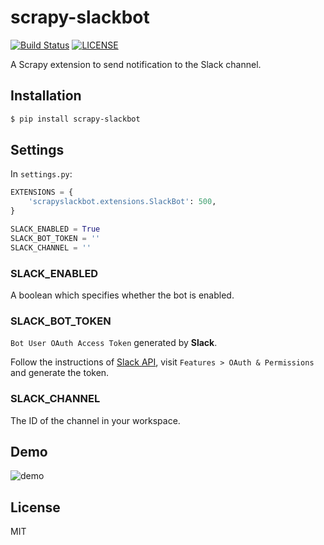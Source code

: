 # scrapy-slackbot

[![Build Status](https://travis-ci.org/rudeigerc/scrapy-slackbot.svg?branch=master)](https://travis-ci.org/rudeigerc/scrapy-slackbot)
[![LICENSE](https://img.shields.io/github/license/rudeigerc/scrapy-slackbot.svg)](https://github.com/rudeigerc/scrapy-slackbot/blob/master/LICENSE)

A Scrapy extension to send notification to the Slack channel.

## Installation

```bash
$ pip install scrapy-slackbot
```

## Settings

In `settings.py`:

```python
EXTENSIONS = {
    'scrapyslackbot.extensions.SlackBot': 500,
}

SLACK_ENABLED = True
SLACK_BOT_TOKEN = ''
SLACK_CHANNEL = ''
```

### SLACK_ENABLED

A boolean which specifies whether the bot is enabled.

### SLACK_BOT_TOKEN

`Bot User OAuth Access Token` generated by **Slack**.

Follow the instructions of [Slack API](https://api.slack.com/slack-apps), visit `Features > OAuth & Permissions` and generate the token.

### SLACK_CHANNEL

The ID of the channel in your workspace.

## Demo

![demo](demo.jpg)

## License

MIT
